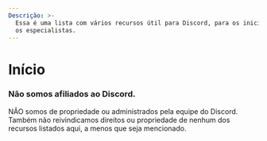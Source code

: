 ```yaml
---
Descrição: >-
  Essa é uma lista com vários recursos útil para Discord, para os iniciantes até
  os especialistas.
---
```


# Início

### Não somos afiliados ao Discord.

NÃO somos de propriedade ou administrados pela equipe do Discord. Também não reivindicamos direitos ou propriedade de nenhum dos recursos listados aqui, a menos que seja mencionado.
